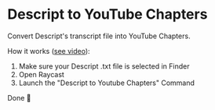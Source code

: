 # Descript to YouTube Chapters

Convert Descript's transcript file into YouTube Chapters.

How it works ([see video](https://twitter.com/peduarte/status/1622628695608373248)):

1. Make sure your Descript .txt file is selected in Finder
2. Open Raycast
3. Launch the "Descript to Youtube Chapters" Command

Done 🎉
